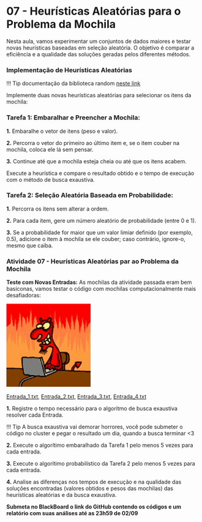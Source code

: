 # 07 - Heurísticas Aleatórias para o Problema da Mochila

Nesta aula, vamos experimentar um conjuntos de dados maiores e testar novas heurísticas baseadas em seleção aleatória. O objetivo é comparar a eficiência e a qualidade das soluções geradas pelos diferentes métodos.

### Implementação de Heurísticas Aleatórias

!!! Tip
    documentação da biblioteca random [neste link](http://cplusplus.com/reference/random/)

Implemente duas novas heurísticas aleatórias para selecionar os itens da mochila:

### Tarefa 1: Embaralhar e Preencher a Mochila:

**1.** Embaralhe o vetor de itens (peso e valor).

**2.** Percorra o vetor do primeiro ao último item e, se o item couber na mochila, coloca ele lá sem pensar.

**3.** Continue até que a mochila esteja cheia ou até que os itens acabem.

Execute a heurística e compare o resultado obtido e o tempo de execução com o método de busca exaustiva.

### Tarefa 2: Seleção Aleatória Baseada em Probabilidade:

**1.** Percorra os itens sem alterar a ordem.

**2.** Para cada item, gere um número aleatório de probabilidade (entre 0 e 1).

**3.** Se a probabilidade for maior que um valor limiar definido (por exemplo, 0.5), adicione o item à mochila se ele couber; caso contrário, ignore-o, mesmo que caiba.


### Atividade 07 - Heurísticas Aleatórias par ao Problema da Mochila

**Teste com Novas Entradas:**
As mochilas da atividade passada eram bem basiconas, vamos testar o código com mochilas computacionalmente mais desafiadoras:

![MUHAHAHA](itens/devil-laugh.gif)

[Entrada_1.txt](itens/Entrada_1.txt), [Entrada_2.txt](itens/Entrada_2.txt), [Entrada_3.txt](itens/Entrada_3.txt), [Entrada_4.txt](itens/Entrada_4.txt)

**1.** Registre o tempo necessário para o algoritmo de busca exaustiva resolver cada Entrada.

!!! Tip
    A busca exaustiva vai demorar horrores, você pode submeter o código no cluster e pegar o resultado um dia, quando a busca terminar <3

**2.** Execute o algorítimo embaralhado da Tarefa 1 pelo menos 5 vezes para cada entrada.

**3.** Execute o algorítimo probabilístico da Tarefa 2 pelo menos 5 vezes para cada entrada.

**4.** Analise as diferenças nos tempos de execução e na qualidade das soluções encontradas (valores obtidos e pesos das mochilas) das heurísticas aleatórias e da busca exaustiva.

**Submeta no BlackBoard o link do GitHub contendo os códigos e um relatório com suas análises até as 23h59 de 02/09**
